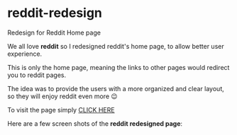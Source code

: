 # reddit-redesign

Redesign for Reddit Home page

We all love **reddit** so I redesigned reddit's home page,
to allow better user experience.

This is only the home page, meaning the links to other pages would redirect you
to reddit pages.

The idea was to provide the users with a more organized and clear layout,
so they will enjoy reddit even more :wink:

To visit the page simply [CLICK HERE]()

Here are a few screen shots of the **reddit redesigned page**:
